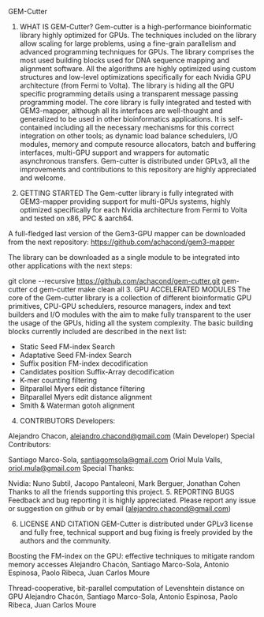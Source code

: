 GEM-Cutter
1. WHAT IS GEM-Cutter?
Gem-cutter is a high-performance bioinformatic library highly optimized for GPUs. The techniques included on the library allow scaling for large problems, using a fine-grain parallelism and advanced programming techniques for GPUs. The library comprises the most used building blocks used for DNA sequence mapping and alignment software. All the algorithms are highly optimized using custom structures and low-level optimizations specifically for each Nvidia GPU architecture (from Fermi to Volta). The library is hiding all the GPU specific programming details using a transparent message passing programming model. The core library is fully integrated and tested with GEM3-mapper, although all its interfaces are well-thought and generalized to be used in other bioinformatics applications. It is self-contained including all the necessary mechanisms for this correct integration on other tools; as dynamic load balance schedulers, I/O modules, memory and compute resource allocators, batch and buffering interfaces, multi-GPU support and wrappers for automatic asynchronous transfers. Gem-cutter is distributed under GPLv3, all the improvements and contributions to this repository are highly appreciated and welcome.

2. GETTING STARTED
The Gem-cutter library is fully integrated with GEM3-mapper providing support for multi-GPUs systems, highly optimized specifically for each Nvidia architecture from Fermi to Volta and tested on x86, PPC & aarch64.

A full-fledged last version of the Gem3-GPU mapper can be downloaded from the next repository: https://github.com/achacond/gem3-mapper

The library can be downloaded as a single module to be integrated into other applications with the next steps:

git clone --recursive https://github.com/achacond/gem-cutter.git gem-cutter
cd gem-cutter
make clean all
3. GPU ACCELERATED MODULES
The core of the Gem-cutter library is a collection of different bioinformatic GPU primitives, CPU-GPU schedulers, resource managers, index and text builders and I/O modules with the aim to make fully transparent to the user the usage of the GPUs, hiding all the system complexity. The basic building blocks currently included are described in the next list:

* Static Seed FM-index Search
* Adaptative Seed FM-index Search
* Suffix position FM-index decodification
* Candidates position Suffix-Array decodification
* K-mer counting filtering
* Bitparallel Myers edit distance filtering
* Bitparallel Myers edit distance alignment 
* Smith & Waterman gotoh alignment
4. CONTRIBUTORS
Developers:

Alejandro Chacon, alejandro.chacond@gmail.com (Main Developer)
Special Contributors:

Santiago Marco-Sola, santiagomsola@gmail.com
Oriol Mula Valls, oriol.mula@gmail.com
Special Thanks:

Nvidia: Nuno Subtil, Jacopo Pantaleoni, Mark Berguer, Jonathan Cohen
Thanks to all the friends supporting this project.
5. REPORTING BUGS
Feedback and bug reporting it is highly appreciated. Please report any issue or suggestion on github or by email (alejandro.chacond@gmail.com)

6. LICENSE AND CITATION
GEM-Cutter is distributed under GPLv3 license and fully free, technical support and bug fixing is freely provided by the authors and the community.

Boosting the FM-index on the GPU: effective techniques to mitigate random memory accesses
Alejandro Chacón, Santiago Marco-Sola, Antonio Espinosa, Paolo Ribeca, Juan Carlos Moure

Thread-cooperative, bit-parallel computation of Levenshtein distance on GPU 
Alejandro Chacón, Santiago Marco-Sola, Antonio Espinosa, Paolo Ribeca, Juan Carlos Moure
